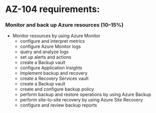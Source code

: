 
# AZ-104 requirements: 

### Monitor and back up Azure resources (10–15%)
- Monitor resources by using Azure Monitor
  - configure and interpret metrics 
  - configure Azure Monitor logs
  - query and analyze logs 
  - set up alerts and actions
  - create a Backup vault
  - configure Application Insights 
  - Implement backup and recovery 
  - create a Recovery Services vault 
  - create a Backup vault 
  - create and configure backup policy 
  - perform backup and restore operations by using Azure Backup 
  - perform site-to-site recovery by using Azure Site Recovery 
  - configure and review backup reports
